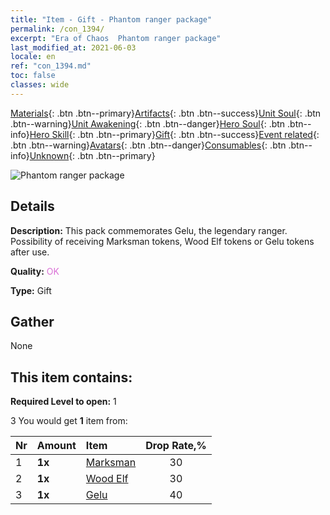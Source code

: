 ```yaml
---
title: "Item - Gift - Phantom ranger package"
permalink: /con_1394/
excerpt: "Era of Chaos  Phantom ranger package"
last_modified_at: 2021-06-03
locale: en
ref: "con_1394.md"
toc: false
classes: wide
---
```

 [Materials](/Items/){: .btn .btn--primary}[Artifacts](/Items/Artifacts/){: .btn .btn--success}[Unit Soul](/Items/UnitSoul/){: .btn .btn--warning}[Unit Awakening](/Items/UnitAwakening/){: .btn .btn--danger}[Hero Soul](/Items/HeroSoul/){: .btn .btn--info}[Hero Skill](/Items/HeroSkill/){: .btn .btn--primary}[Gift](/Items/Gift/){: .btn .btn--success}[Event related](/Items/Events/){: .btn .btn--warning}[Avatars](/Items/Avatars/){: .btn .btn--danger}[Consumables](/Items/Consumables/){: .btn .btn--info}[Unknown](/Items/Unknown/){: .btn .btn--primary}

 ![Phantom ranger package](/images/t/i_907008.png)

## Details
 **Description:** This pack commemorates Gelu, the legendary ranger. Possibility of receiving Marksman tokens, Wood Elf tokens or Gelu tokens after use.

 **Quality:** <span style="color: #DA70D6">OK</span>

 **Type:** Gift

## Gather

  None

## This item contains:

 **Required Level to open:** 1

 3 You would get **1** item  from:

  | Nr | Amount |     Item    | Drop Rate,% |
  |:---|:-------|:------------|:---------:|
  | 1 |  **1x** | [Marksman](/Items/unt_191/) | 30 | 
  | 2 |  **1x** | [Wood Elf](/Items/unt_201/) | 30 | 
  | 3 |  **1x** | [Gelu](/Items/her_366/) | 40 | 
